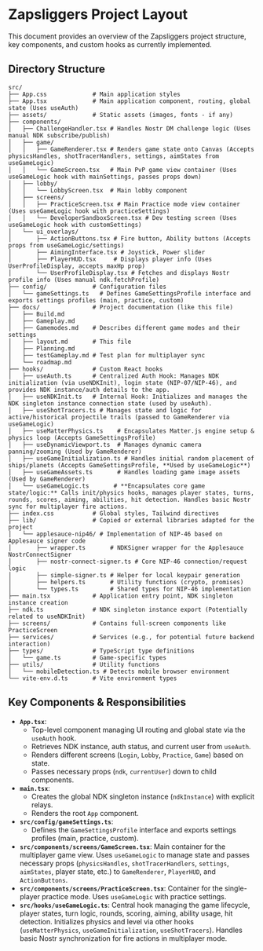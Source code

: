 # Zapsliggers Project Layout

This document provides an overview of the Zapsliggers project structure, key components, and custom hooks as currently implemented.

## Directory Structure

```
src/
├── App.css             # Main application styles
├── App.tsx             # Main application component, routing, global state (Uses useAuth)
├── assets/             # Static assets (images, fonts - if any)
├── components/
│   ├── ChallengeHandler.tsx # Handles Nostr DM challenge logic (Uses manual NDK subscribe/publish)
│   ├── game/
│   │   ├── GameRenderer.tsx # Renders game state onto Canvas (Accepts physicsHandles, shotTracerHandlers, settings, aimStates from useGameLogic)
│   │   └── GameScreen.tsx   # Main PvP game view container (Uses useGameLogic hook with mainSettings, passes props down)
│   ├── lobby/
│   │   └── LobbyScreen.tsx  # Main lobby component
│   ├── screens/
│   │   ├── PracticeScreen.tsx # Main Practice mode view container (Uses useGameLogic hook with practiceSettings)
│   │   └── DeveloperSandboxScreen.tsx # Dev testing screen (Uses useGameLogic hook with customSettings)
│   └── ui_overlays/
│       ├── ActionButtons.tsx # Fire button, Ability buttons (Accepts props from useGameLogic/settings)
│       ├── AimingInterface.tsx # Joystick, Power slider
│       ├── PlayerHUD.tsx     # Displays player info (Uses UserProfileDisplay, accepts maxHp prop)
│       └── UserProfileDisplay.tsx # Fetches and displays Nostr profile info (Uses manual ndk.fetchProfile)
├── config/             # Configuration files
│   └── gameSettings.ts   # Defines GameSettingsProfile interface and exports settings profiles (main, practice, custom)
├── docs/               # Project documentation (like this file)
│   ├── Build.md
│   ├── Gameplay.md
│   ├── Gamemodes.md    # Describes different game modes and their settings
│   ├── layout.md       # This file
│   ├── Planning.md
│   ├── testGameplay.md # Test plan for multiplayer sync
│   └── roadmap.md
├── hooks/              # Custom React hooks
│   ├── useAuth.ts      # Centralized Auth Hook: Manages NDK initialization (via useNDKInit), login state (NIP-07/NIP-46), and provides NDK instance/auth details to the app.
│   ├── useNDKInit.ts   # Internal Hook: Initializes and manages the NDK singleton instance connection state (used by useAuth).
│   ├── useShotTracers.ts # Manages state and logic for active/historical projectile trails (passed to GameRenderer via useGameLogic)
│   ├── useMatterPhysics.ts    # Encapsulates Matter.js engine setup & physics loop (Accepts GameSettingsProfile)
│   ├── useDynamicViewport.ts  # Manages dynamic camera panning/zooming (Used by GameRenderer)
│   ├── useGameInitialization.ts # Handles initial random placement of ships/planets (Accepts GameSettingsProfile, **Used by useGameLogic**)
│   ├── useGameAssets.ts       # Handles loading game image assets (Used by GameRenderer)
│   └── useGameLogic.ts       # **Encapsulates core game state/logic:** Calls init/physics hooks, manages player states, turns, rounds, scores, aiming, abilities, hit detection. Handles basic Nostr sync for multiplayer fire actions.
├── index.css           # Global styles, Tailwind directives
├── lib/                # Copied or external libraries adapted for the project
│   └── applesauce-nip46/ # Implementation of NIP-46 based on Applesauce signer code
│       ├── wrapper.ts       # NDKSigner wrapper for the Applesauce NostrConnectSigner
│       ├── nostr-connect-signer.ts # Core NIP-46 connection/request logic
│       ├── simple-signer.ts # Helper for local keypair generation
│       ├── helpers.ts       # Utility functions (crypto, promises)
│       └── types.ts         # Shared types for NIP-46 implementation
├── main.tsx            # Application entry point, NDK singleton instance creation
├── ndk.ts              # NDK singleton instance export (Potentially related to useNDKInit)
├── screens/            # Contains full-screen components like PracticeScreen
├── services/           # Services (e.g., for potential future backend interaction)
├── types/              # TypeScript type definitions
│   └── game.ts         # Game-specific types
├── utils/              # Utility functions
│   └── mobileDetection.ts # Detects mobile browser environment
└── vite-env.d.ts       # Vite environment types
```

## Key Components & Responsibilities

*   **`App.tsx`**:
    *   Top-level component managing UI routing and global state via the `useAuth` hook.
    *   Retrieves NDK instance, auth status, and current user from `useAuth`.
    *   Renders different screens (`Login`, `Lobby`, `Practice`, `Game`) based on state.
    *   Passes necessary props (`ndk`, `currentUser`) down to child components.
*   **`main.tsx`**:
    *   Creates the global NDK singleton instance (`ndkInstance`) with explicit relays.
    *   Renders the root `App` component.
*   **`src/config/gameSettings.ts`**:
    *   Defines the `GameSettingsProfile` interface and exports settings profiles (main, practice, custom).
*   **`src/components/screens/GameScreen.tsx`**: Main container for the multiplayer game view. Uses `useGameLogic` to manage state and passes necessary props (`physicsHandles`, `shotTracerHandlers`, `settings`, `aimStates`, player state, etc.) to `GameRenderer`, `PlayerHUD`, and `ActionButtons`.
*   **`src/components/screens/PracticeScreen.tsx`**: Container for the single-player practice mode. Uses `useGameLogic` with practice settings.
*   **`src/hooks/useGameLogic.ts`**: Central hook managing the game lifecycle, player states, turn logic, rounds, scoring, aiming, ability usage, hit detection. Initializes physics and level via other hooks (`useMatterPhysics`, `useGameInitialization`, `useShotTracers`). Handles basic Nostr synchronization for fire actions in multiplayer mode.